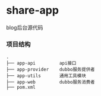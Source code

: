 # share-app
blog后台源代码

### 项目结构
```
.
├── app-api         api接口
├── app-provider    dubbo服务提供者
├── app-utils       通用工具模块
├── app-web         dubbo服务消费者
├── pom.xml
```